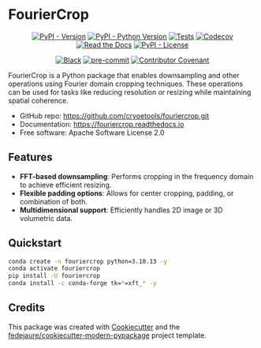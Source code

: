 
# FourierCrop


<div align="center">

[![PyPI - Version](https://img.shields.io/pypi/v/fouriercrop.svg)](https://pypi.python.org/pypi/fouriercrop)
[![PyPI - Python Version](https://img.shields.io/pypi/pyversions/fouriercrop.svg)](https://pypi.python.org/pypi/fouriercrop)
[![Tests](https://github.com/cryoetools/fouriercrop/workflows/tests/badge.svg)](https://github.com/cryoetools/fouriercrop/actions?workflow=tests)
[![Codecov](https://codecov.io/gh/cryoetools/fouriercrop/branch/main/graph/badge.svg)](https://codecov.io/gh/cryoetools/fouriercrop)
[![Read the Docs](https://readthedocs.org/projects/fouriercrop/badge/)](https://fouriercrop.readthedocs.io/)
[![PyPI - License](https://img.shields.io/pypi/l/fouriercrop.svg)](https://pypi.python.org/pypi/fouriercrop)

[![Black](https://img.shields.io/badge/code%20style-black-000000.svg)](https://github.com/psf/black)
[![pre-commit](https://img.shields.io/badge/pre--commit-enabled-brightgreen?logo=pre-commit&logoColor=white)](https://github.com/pre-commit/pre-commit)
[![Contributor Covenant](https://img.shields.io/badge/Contributor%20Covenant-2.1-4baaaa.svg)](https://www.contributor-covenant.org/version/2/1/code_of_conduct/)

</div>


FourierCrop is a Python package that enables downsampling and other operations using Fourier domain cropping techniques. These operations can be used for tasks like reducing resolution or resizing while maintaining spatial coherence.


* GitHub repo: <https://github.com/cryoetools/fouriercrop.git>
* Documentation: <https://fouriercrop.readthedocs.io>
* Free software: Apache Software License 2.0


## Features

- **FFT-based downsampling**: Performs cropping in the frequency domain to achieve efficient resizing.
- **Flexible padding options**: Allows for center cropping, padding, or combination of both.
- **Multidimensional support**: Efficiently handles 2D image or 3D volumetric data.

## Quickstart

```bash
conda create -n fouriercrop python=3.10.13 -y
conda activate fouriercrop
pip install -U fouriercrop
conda install -c conda-forge tk=*=xft_* -y
```

## Credits

This package was created with [Cookiecutter][cookiecutter] and the [fedejaure/cookiecutter-modern-pypackage][cookiecutter-modern-pypackage] project template.

[cookiecutter]: https://github.com/cookiecutter/cookiecutter
[cookiecutter-modern-pypackage]: https://github.com/fedejaure/cookiecutter-modern-pypackage
